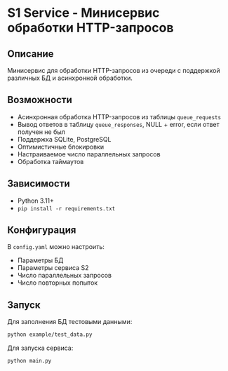 # S1 Service - Минисервис обработки HTTP-запросов

## Описание
Минисервис для обработки HTTP-запросов из очереди с поддержкой различных БД и асинхронной обработки.

## Возможности
- Асинхронная обработка HTTP-запросов из таблицы `queue_requests`
- Вывод ответов в таблицу `queue_responses`, NULL + error, если ответ получен не был
- Поддержка SQLite, PostgreSQL
- Оптимистичные блокировки
- Настраиваемое число параллельных запросов
- Обработка таймаутов

## Зависимости
- Python 3.11+
- `pip install -r requirements.txt`

## Конфигурация
В `config.yaml` можно настроить:
- Параметры БД
- Параметры сервиса S2
- Число параллельных запросов
- Число повторных попыток

## Запуск
Для заполнения БД тестовыми данными:
```bash
python example/test_data.py
```

Для запуска сервиса:
```bash
python main.py
```
